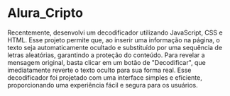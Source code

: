 # Alura_Cripto


Recentemente, desenvolvi um decodificador utilizando JavaScript, CSS e HTML. Esse projeto permite que, ao inserir uma informação na página, o texto seja automaticamente ocultado e substituído por uma sequência de letras aleatórias, garantindo a proteção do conteúdo. Para revelar a mensagem original, basta clicar em um botão de "Decodificar", que imediatamente reverte o texto oculto para sua forma real. Esse decodificador foi projetado com uma interface simples e eficiente, proporcionando uma experiência fácil e segura para os usuários.
